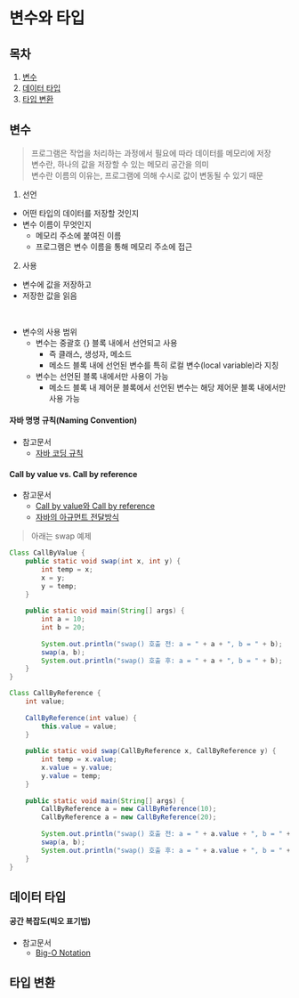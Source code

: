 변수와 타입
========

## 목차
1. [변수](#변수)
2. [데이터 타입](#데이터-타입)
3. [타입 변환](#타입-변환)

## 변수
> 프로그램은 작업을 처리하는 과정에서 필요에 따라 데이터를 메모리에 저장  
> 변수란, 하나의 값을 저장할 수 있는 메모리 공간을 의미  
> 변수란 이름의 이유는, 프로그램에 의해 수시로 값이 변동될 수 있기 때문

1. 선언
+ 어떤 타입의 데이터를 저장할 것인지
+ 변수 이름이 무엇인지
	+ 메모리 주소에 붙여진 이름
	+ 프로그램은 변수 이름을 통해 메모리 주소에 접근

2. 사용
+ 변수에 값을 저장하고
+ 저장한 값을 읽음
</br>
 
+ 변수의 사용 범위
	+ 변수는 중괄호 {} 블록 내에서 선언되고 사용
		+ 즉 클래스, 생성자, 메소드
		+ 메소드 블록 내에 선언된 변수를 특히 로컬 변수(local variable)라 지칭
	+ 변수는 선언된 블록 내에서만 사용이 가능
		+ 메소드 블록 내 제어문 블록에서 선언된 변수는 해당 제어문 블록 내에서만 사용 가능

#### 자바 명명 규칙(Naming Convention)
+ 참고문서
	+ [자바 코딩 규칙](https://myeonguni.tistory.com/1596)

#### Call by value vs. Call by reference
+ 참고문서
	+ [Call by value와 Call by reference](https://re-build.tistory.com/3)
	+ [자바의 아규먼트 전달방식](https://brunch.co.kr/@kd4/2)

> 아래는 swap 예제

```java
Class CallByValue {
	public static void swap(int x, int y) {
		int temp = x;
		x = y;
		y = temp;
	}
	
	public static void main(String[] args) {
		int a = 10;
		int b = 20;
		
		System.out.println("swap() 호출 전: a = " + a + ", b = " + b);
		swap(a, b);
		System.out.println("swap() 호출 후: a = " + a + ", b = " + b);
	}
}
```

```java
Class CallByReference {
	int value;
	
	CallByReference(int value) {
		this.value = value;
	}
	
	public static void swap(CallByReference x, CallByReference y) {
		int temp = x.value;
		x.value = y.value;
		y.value = temp;
	}
	
	public static void main(String[] args) {
		CallByReference a = new CallByReference(10);
		CallByReference a = new CallByReference(20);
		
		System.out.println("swap() 호출 전: a = " + a.value + ", b = " + b.value);
		swap(a, b);
		System.out.println("swap() 호출 후: a = " + a.value + ", b = " + b.value);
	}
}
```

## 데이터 타입


#### 공간 복잡도(빅오 표기법)
+ 참고문서
	+ [Big-O Notation](https://cjh5414.github.io/big-o-notation/)

## 타입 변환